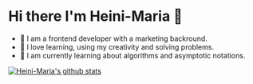 # Hi there I'm Heini-Maria 👋


* 🦄 I am a frontend developer with a marketing backround. 
* 💚 I love learning, using my creativity and solving problems.
* 🌱 I am currently learning about algorithms and asymptotic notations.



[![Heini-Maria's github stats](https://github-readme-stats.vercel.app/api?username=Heini-Maria&count_private=true&show_icons=true&theme=radical&hide_rank=false)](https://github.com/anuraghazra/github-readme-stats)
